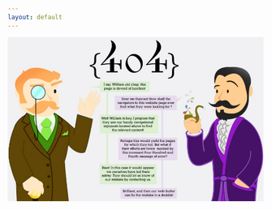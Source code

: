 ```yaml
---
layout: default
---
```

<img src="https://raw.githubusercontent.com/DaleProjects/daleprojects.github.io/master/404-error.jpg">
<style>
<!--
    body {
        background-image: url("https://raw.githubusercontent.com/DaleProjects/daleprojects.github.io/master/1.jpg");
    }
    -->
    img.center {
        display: block;
        margin: 0 auto;
    }
</style>
